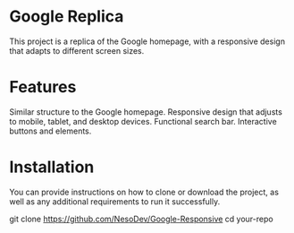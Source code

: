 # Google Replica

This project is a replica of the Google homepage, with a responsive design that adapts to different screen sizes.

# Features
Similar structure to the Google homepage.
Responsive design that adjusts to mobile, tablet, and desktop devices.
Functional search bar.
Interactive buttons and elements.

# Installation
You can provide instructions on how to clone or download the project, as well as any additional requirements to run it successfully.

git clone https://github.com/NesoDev/Google-Responsive
cd your-repo
